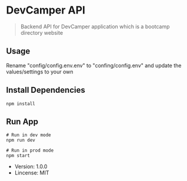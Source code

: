 # DevCamper API

> Backend API for DevCamper application which
> is a bootcamp directory website

## Usage

Rename "config/config.env.env" to
"confing/config.env" and update the
values/settings to your own

## Install Dependencies

```
npm install
```

## Run App

```
# Run in dev mode
npm run dev

# Run in prod mode
npm start
```

- Version: 1.0.0
- Lincense: MIT

